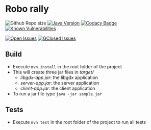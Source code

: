 # Robo rally
![Github Repo size](https://img.shields.io/github/repo-size/inf112-v19/Bender.svg?style=flat-square&logo=GitHub)
[![Java Version](https://img.shields.io/badge/Java_Version-1.7-blue.svg?style=flat-square&logo=Java)](https://www.oracle.com/technetwork/java/javase/downloads/jdk8-downloads-2133151.html)
[![Codacy Badge](https://api.codacy.com/project/badge/Grade/9551cfb1be2c4646a922e5e798830533)](https://www.codacy.com/app/inf112-Bender/Bender?utm_source=github.com&amp;utm_medium=referral&amp;utm_content=inf112-v19/Bender&amp;utm_campaign=Badge_Grade)
[![Known Vulnerabilities](https://snyk.io/test/github/inf112-v19/Bender/badge.svg?targetFile=pom.xml)](https://snyk.io/test/github/inf112-v19/Bender?targetFile=pom.xml)

[![Open Issues](https://img.shields.io/github/issues-raw/inf112-v19/Bender.svg?maxAge=2592000&colorB=critical)]() 
[![GClosed Issues](https://img.shields.io/github/issues-closed-raw/inf112-v19/Bender.svg?maxAge=2592000)]()

## Build
* Execute `mvn install` in the root folder of the project
* This will create three jar files in *target/*
   * *libgdx-app.jar*: the libgdx application
   * *server-app.jar*: the server application
   * *client-app.jar*: the client application
* To run a jar file type `java -jar sample.jar`

## Tests
* Execute `mvn test` in the root folder of the project to run all tests
